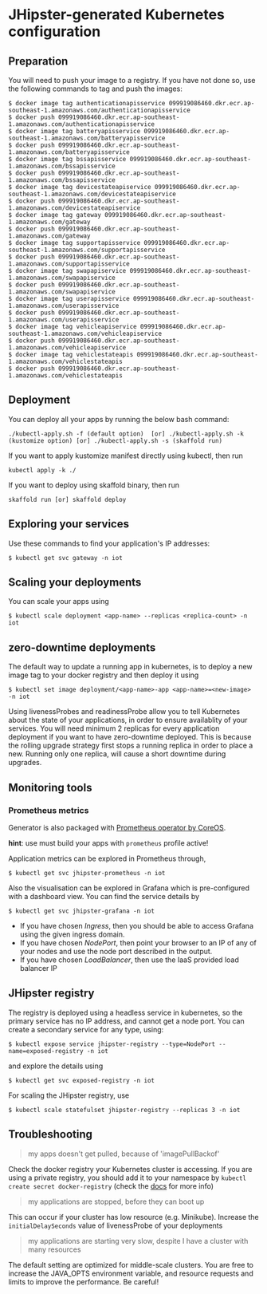 # JHipster-generated Kubernetes configuration

## Preparation

You will need to push your image to a registry. If you have not done so, use the following commands to tag and push the images:

```
$ docker image tag authenticationapisservice 099919086460.dkr.ecr.ap-southeast-1.amazonaws.com/authenticationapisservice
$ docker push 099919086460.dkr.ecr.ap-southeast-1.amazonaws.com/authenticationapisservice
$ docker image tag batteryapisservice 099919086460.dkr.ecr.ap-southeast-1.amazonaws.com/batteryapisservice
$ docker push 099919086460.dkr.ecr.ap-southeast-1.amazonaws.com/batteryapisservice
$ docker image tag bssapisservice 099919086460.dkr.ecr.ap-southeast-1.amazonaws.com/bssapisservice
$ docker push 099919086460.dkr.ecr.ap-southeast-1.amazonaws.com/bssapisservice
$ docker image tag devicestateapiservice 099919086460.dkr.ecr.ap-southeast-1.amazonaws.com/devicestateapiservice
$ docker push 099919086460.dkr.ecr.ap-southeast-1.amazonaws.com/devicestateapiservice
$ docker image tag gateway 099919086460.dkr.ecr.ap-southeast-1.amazonaws.com/gateway
$ docker push 099919086460.dkr.ecr.ap-southeast-1.amazonaws.com/gateway
$ docker image tag supportapisservice 099919086460.dkr.ecr.ap-southeast-1.amazonaws.com/supportapisservice
$ docker push 099919086460.dkr.ecr.ap-southeast-1.amazonaws.com/supportapisservice
$ docker image tag swapapiservice 099919086460.dkr.ecr.ap-southeast-1.amazonaws.com/swapapiservice
$ docker push 099919086460.dkr.ecr.ap-southeast-1.amazonaws.com/swapapiservice
$ docker image tag userapisservice 099919086460.dkr.ecr.ap-southeast-1.amazonaws.com/userapisservice
$ docker push 099919086460.dkr.ecr.ap-southeast-1.amazonaws.com/userapisservice
$ docker image tag vehicleapiservice 099919086460.dkr.ecr.ap-southeast-1.amazonaws.com/vehicleapiservice
$ docker push 099919086460.dkr.ecr.ap-southeast-1.amazonaws.com/vehicleapiservice
$ docker image tag vehiclestateapis 099919086460.dkr.ecr.ap-southeast-1.amazonaws.com/vehiclestateapis
$ docker push 099919086460.dkr.ecr.ap-southeast-1.amazonaws.com/vehiclestateapis
```

## Deployment

You can deploy all your apps by running the below bash command:

```
./kubectl-apply.sh -f (default option)  [or] ./kubectl-apply.sh -k (kustomize option) [or] ./kubectl-apply.sh -s (skaffold run)
```

If you want to apply kustomize manifest directly using kubectl, then run

```
kubectl apply -k ./
```

If you want to deploy using skaffold binary, then run

```
skaffold run [or] skaffold deploy
```

## Exploring your services

Use these commands to find your application's IP addresses:

```
$ kubectl get svc gateway -n iot
```

## Scaling your deployments

You can scale your apps using

```
$ kubectl scale deployment <app-name> --replicas <replica-count> -n iot
```

## zero-downtime deployments

The default way to update a running app in kubernetes, is to deploy a new image tag to your docker registry and then deploy it using

```
$ kubectl set image deployment/<app-name>-app <app-name>=<new-image>  -n iot
```

Using livenessProbes and readinessProbe allow you to tell Kubernetes about the state of your applications, in order to ensure availablity of your services. You will need minimum 2 replicas for every application deployment if you want to have zero-downtime deployed.
This is because the rolling upgrade strategy first stops a running replica in order to place a new. Running only one replica, will cause a short downtime during upgrades.

## Monitoring tools

### Prometheus metrics

Generator is also packaged with [Prometheus operator by CoreOS](https://github.com/coreos/prometheus-operator).

**hint**: use must build your apps with `prometheus` profile active!

Application metrics can be explored in Prometheus through,

```
$ kubectl get svc jhipster-prometheus -n iot
```

Also the visualisation can be explored in Grafana which is pre-configured with a dashboard view. You can find the service details by

```
$ kubectl get svc jhipster-grafana -n iot
```

- If you have chosen _Ingress_, then you should be able to access Grafana using the given ingress domain.
- If you have chosen _NodePort_, then point your browser to an IP of any of your nodes and use the node port described in the output.
- If you have chosen _LoadBalancer_, then use the IaaS provided load balancer IP

## JHipster registry

The registry is deployed using a headless service in kubernetes, so the primary service has no IP address, and cannot get a node port. You can create a secondary service for any type, using:

```
$ kubectl expose service jhipster-registry --type=NodePort --name=exposed-registry -n iot
```

and explore the details using

```
$ kubectl get svc exposed-registry -n iot
```

For scaling the JHipster registry, use

```
$ kubectl scale statefulset jhipster-registry --replicas 3 -n iot
```

## Troubleshooting

> my apps doesn't get pulled, because of 'imagePullBackof'

Check the docker registry your Kubernetes cluster is accessing. If you are using a private registry, you should add it to your namespace by `kubectl create secret docker-registry` (check the [docs](https://kubernetes.io/docs/tasks/configure-pod-container/pull-image-private-registry/) for more info)

> my applications are stopped, before they can boot up

This can occur if your cluster has low resource (e.g. Minikube). Increase the `initialDelaySeconds` value of livenessProbe of your deployments

> my applications are starting very slow, despite I have a cluster with many resources

The default setting are optimized for middle-scale clusters. You are free to increase the JAVA_OPTS environment variable, and resource requests and limits to improve the performance. Be careful!
